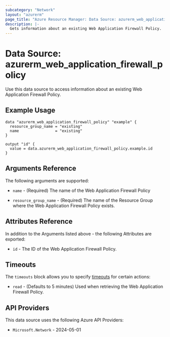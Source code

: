 ```yaml
---
subcategory: "Network"
layout: "azurerm"
page_title: "Azure Resource Manager: Data Source: azurerm_web_application_firewall_policy"
description: |-
  Gets information about an existing Web Application Firewall Policy.
---
```


# Data Source: azurerm_web_application_firewall_policy

Use this data source to access information about an existing Web Application Firewall Policy.

## Example Usage

```hcl
data "azurerm_web_application_firewall_policy" "example" {
  resource_group_name = "existing"
  name                = "existing"
}

output "id" {
  value = data.azurerm_web_application_firewall_policy.example.id
}
```

## Arguments Reference

The following arguments are supported:

* `name` - (Required) The name of the Web Application Firewall Policy

* `resource_group_name` - (Required) The name of the Resource Group where the Web Application Firewall Policy exists.

## Attributes Reference

In addition to the Arguments listed above - the following Attributes are exported:

* `id` - The ID of the Web Application Firewall Policy.

## Timeouts

The `timeouts` block allows you to specify [timeouts](https://developer.hashicorp.com/terraform/language/resources/configure#define-operation-timeouts) for certain actions:

* `read` - (Defaults to 5 minutes) Used when retrieving the Web Application Firewall Policy.

## API Providers
<!-- This section is generated, changes will be overwritten -->
This data source uses the following Azure API Providers:

* `Microsoft.Network` - 2024-05-01
